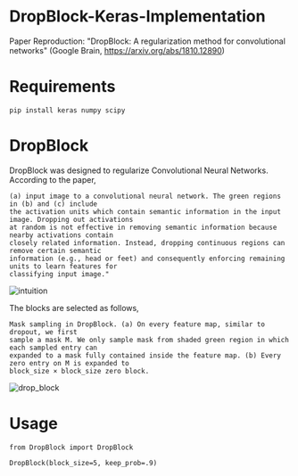 # DropBlock-Keras-Implementation
Paper Reproduction: "DropBlock: A regularization method for convolutional networks" (Google Brain, https://arxiv.org/abs/1810.12890)

# Requirements
```
pip install keras numpy scipy
```

# DropBlock
DropBlock was designed to regularize Convolutional Neural Networks. According to the paper,

```
(a) input image to a convolutional neural network. The green regions in (b) and (c) include
the activation units which contain semantic information in the input image. Dropping out activations
at random is not effective in removing semantic information because nearby activations contain
closely related information. Instead, dropping continuous regions can remove certain semantic
information (e.g., head or feet) and consequently enforcing remaining units to learn features for
classifying input image."
```

![intuition](https://github.com/iantimmis/DropBlock-Keras-Implementation/blob/master/images/Intuition.png)

The blocks are selected as follows,

```
Mask sampling in DropBlock. (a) On every feature map, similar to dropout, we first
sample a mask M. We only sample mask from shaded green region in which each sampled entry can
expanded to a mask fully contained inside the feature map. (b) Every zero entry on M is expanded to
block_size × block_size zero block.
```

![drop_block](https://github.com/iantimmis/DropBlock-Keras-Implementation/blob/master/images/DropBlock.png)

# Usage
```
from DropBlock import DropBlock

DropBlock(block_size=5, keep_prob=.9)
```
